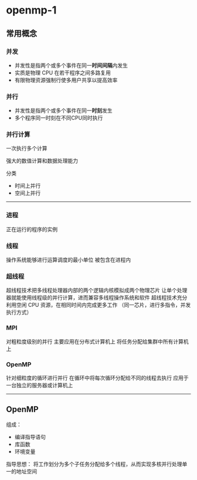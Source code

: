 # openmp-1

## 常用概念

### 并发

- 并发性是指两个或多个事件在同一**时间间隔**内发生
- 实质是物理 CPU 在若干程序之间多路复用
- 有限物理资源强制行使多用户共享以提高效率

### 并行

- 并发性是指两个或多个事件在同一**时刻**发生
- 多个程序同一时刻在不同CPU同时执行

### 并行计算

一次执行多个计算

强大的数值计算和数据处理能力

分类
- 时间上并行
- 空间上并行

---

### 进程

正在运行的程序的实例

### 线程

操作系统能够进行运算调度的最小单位
被包含在进程内

### 超线程

超线程技术把多线程处理器内部的两个逻辑内核模拟成两个物理芯片
让单个处理器就能使用线程级的并行计算，进而兼容多线程操作系统和软件
超线程技术充分利用空闲 CPU 资源，在相同时间内完成更多工作
（同一芯片，进行多指令，并发执行方式）

### MPI

对粗粒度级别的并行
主要应用在分布式计算机上
将任务分配给集群中所有计算机上

### OpenMP

针对细粒度的循环进行并行
在循环中将每次循环分配给不同的线程去执行
应用于一台独立的服务器或计算机上

---

## OpenMP

组成：
- 编译指导语句
- 库函数
- 环境变量

指导思想：
将工作划分为多个子任务分配给多个线程，从而实现多核并行处理单一的地址空间
